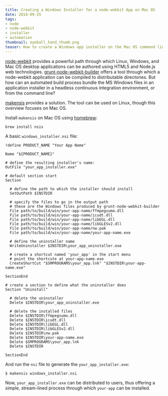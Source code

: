 ```yaml
---
title: Creating a Windows Installer for a node-webkit App on Mac OS
date: 2014-09-25
tags:
- node
- node-webkit
- installer
- automation
thumbnail: eyeball_hand_thumb.png
teaser: How to create a Windows app installer on the Mac OS command line using makensis.
---
```


[node-webkit](https://github.com/rogerwang/node-webkit) provides a powerful path through which Linux, Windows, and Mac OS desktop applications can be authored using HTML5 and Node.js web technologies. [grunt-node-webkit-builder](https://github.com/mllrsohn/grunt-node-webkit-builder) offers a tool through which a node-webkit application can be compiled to distributable directories. But how can an automated build process bundle the MS Windows files in an application installer in a headless continuous integration environment, or from the command line?

[makensis](http://nsis.sourceforge.net/Main_Page) provides a solution. The tool can be used on Linux, though this overview focuses on Mac OS.

Install `makensis` on Mac OS using [homebrew](http://brew.sh/):

```
brew install nsis
```

A basic `windows_installer.nsi` file:

```nsi
!define PRODUCT_NAME "Your App Name"

Name "${PRODUCT_NAME}"

# define the resulting installer's name:
OutFile "your_app_installer.exe"

# default section start
Section

  # define the path to which the installer should install
  SetOutPath $INSTDIR

  # specify the files to go in the output path
  # these are the Windows files produced by grunt-node-webkit-builder
  File path/to/build/win/your-app-name/ffmpegsumo.dll
  File path/to/build/win/your-app-name/icudt.dll
  File path/to/build/win/your-app-name/libEGL.dll
  File path/to/build/win/your-app-name/libGLESv2.dll
  File path/to/build/win/your-app-name/nw.pak
  File path/to/build/win/your-app-name/your-app-name.exe

  # define the uninstaller name
  WriteUninstaller $INSTDIR\your_app_uninstaller.exe

  # create a shortcut named 'your_app' in the start menu
  # point the shortcute at your-app-name.exe
  CreateShortCut "$SMPROGRAMS\your_app.lnk" "$INSTDIR\your-app-name.exe"

SectionEnd

# create a section to define what the uninstaller does
Section "Uninstall"

  # delete the uninstaller
  Delete $INSTDIR\your_app_uninstaller.exe

  # delete the installed files
  Delete $INSTDIR\ffmpegsumo.dll
  Delete $INSTDIR\icudt.dll
  Delete $INSTDIR\libEGL.dll
  Delete $INSTDIR\libGLESv2.dll
  Delete $INSTDIR\nw.pak
  Delete $INSTDIR\your-app-name.exe
  Delete $SMPROGRAMS\your_app.lnk
  Delete $INSTDIR

SectionEnd
```

And run the `nsi` file to generate the `your_app_installer.exe`:

```
$ makensis windows_installer.nsi
```

Now, `your_app_installer.exe` can be distributed to users, thus offering a simple, stream-lined process through which `your-app` can be installed.
